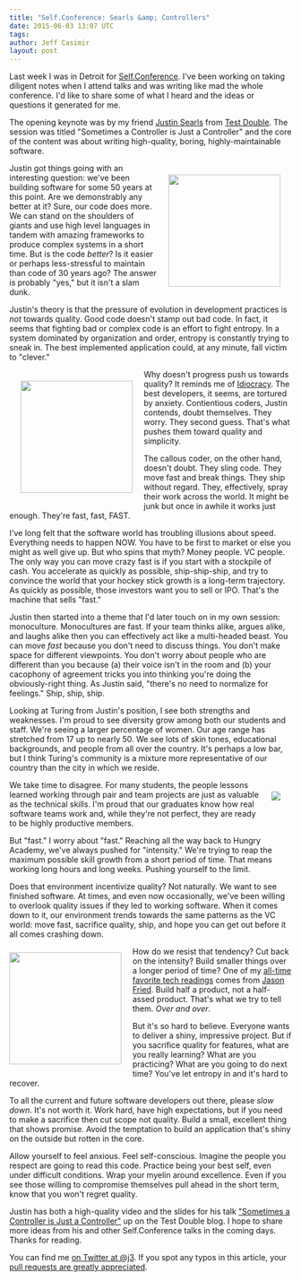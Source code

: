 ```yaml
---
title: "Self.Conference: Searls &amp; Controllers"
date: 2015-06-03 13:07 UTC
tags:
author: Jeff Casimir
layout: post
---
```


Last week I was in Detroit for [Self.Conference](http://selfconference.org/). I've been working
on taking diligent notes when I attend talks and was writing like mad the whole conference. I'd like
to share some of what I heard and the ideas or questions it generated for me.

The opening keynote was by my friend [Justin Searls](https://twitter.com/searls) from [Test Double](http://testdouble.com/).
The session was titled "Sometimes a Controller is Just a Controller" and the core of the content was about
writing high-quality, boring, highly-maintainable software.

<img src='https://pbs.twimg.com/profile_images/2360535353/20120630-face.jpg' style="width:200px; float:right; margin: 20px"/>

Justin got things going with an interesting question: we've been building software for some 50 years at this point. Are we demonstrably any better at it? Sure, our code does more. We can stand on the shoulders of giants and use high level languages in tandem with amazing frameworks to produce complex systems in a short time. But is the code *better*? Is it easier or perhaps less-stressful to maintain than code of 30 years ago? The answer is probably "yes," but it isn't a slam dunk.

Justin's theory is that the pressure of evolution in development practices is *not* towards quality. Good code doesn't stamp out bad code. In fact, it seems that fighting bad or complex code is an effort to fight entropy. In a system dominated by organization and order, entropy is constantly trying to sneak in. The best implemented application could, at any minute, fall victim to "clever."

<img src='http://www.blogcdn.com/www.mandatory.com/media/2013/08/idiocracy.jpg' style="width:200px; float:left; margin: 20px"/>

Why doesn't progress push us towards quality? It reminds me of [Idiocracy](http://www.imdb.com/title/tt0387808/). The best developers, it seems, are tortured by anxiety. Contientious coders, Justin contends, doubt themselves. They worry. They second guess. That's what pushes them toward quality and simplicity.

The callous coder, on the other hand, doesn't doubt. They sling code. They move fast and break things. They ship without regard. They, effectively, spray their work across the world. It might be junk but once in awhile it works just enough. They're fast, fast, FAST.

I've long felt that the software world has troubling illusions about speed. Everything needs to happen NOW. You have to be first to market or else you might as well give up. But who spins that myth? Money people. VC people. The only way you can move crazy fast is if you start with a stockpile of cash. You accelerate as quickly as possible, ship-ship-ship, and try to convince the world that your hockey stick growth is a long-term trajectory. As quickly as possible, those investors want you to sell or IPO. That's the machine that sells "fast."

Justin then started into a theme that I'd later touch on in my own session: monoculture. Monocultures are fast. If your team thinks alike, argues alike, and laughs alike then you can effectively act like a multi-headed beast. You can move *fast* because you don't need to discuss things. You don't make space for different viewpoints. You don't worry about people who are different than you because (a) their voice isn't in the room and (b) your cacophony of agreement tricks you into thinking you're doing the obviously-right thing. As Justin said, "there's no need to normalize for feelings." Ship, ship, ship.

Looking at Turing from Justin's position, I see both strengths and weaknesses. I'm proud to see diversity grow among both our students and staff. We're seeing a larger percentage of women. Our age range has stretched from 17 up to nearly 50. We see lots of skin tones, educational backgrounds, and people from all over the country. It's perhaps a low bar, but I think Turing's community is a mixture more representative of our country than the city in which we reside.

<img src='/images/article_images/turing-full-class.jpg' style="float:right; margin: 20px"/>

We take time to disagree. For many students, the people lessons learned working through pair and team projects are just as valuable as the technical skills. I'm proud that our graduates know how real software teams work and, while they're not perfect, they are ready to be highly productive members.

But "fast." I worry about "fast." Reaching all the way back to Hungry Academy, we've always pushed for "intensity." We're trying to reap the maximum possible skill growth from a short period of time. That means working long hours and long weeks. Pushing yourself to the limit.

 Does that environment incentivize quality? Not naturally. We want to see finished software. At times, and even now occasionally, we've been willing to overlook quality issues if they led to working software. When it comes down to it, our environment trends towards the same patterns as the VC world: move fast, sacrifice quality, ship, and hope you can get out before it all comes crashing down.

<img src='http://www.devsniper.com/wp-content/uploads/gettingrealbook.jpg' style="width:200px; float:left; margin: 10px 20px 20px 0px"/>

How do we resist that tendency? Cut back on the intensity? Build smaller things over a longer period of time? One of my [all-time favorite tech readings](https://gettingreal.37signals.com/ch05_Half_Not_Half_Assed.php) comes from [Jason Fried](https://twitter.com/jasonfried). Build half a product, not a half-assed product. That's what we try to tell them. *Over and over*.

But it's so hard to believe. Everyone wants to deliver a shiny, impressive project. But if you sacrifice quality for features, what are you really learning? What are you practicing? What are you going to do next time? You've let entropy in and it's hard to recover.

To all the current and future software developers out there, please *slow down*. It's not worth it. Work hard, have high expectations, but if you need to make a sacrifice then cut scope not quality. Build a small, excellent thing that shows promise. Avoid the temptation to build an application that's shiny on the outside but rotten in the core.

Allow yourself to feel anxious. Feel self-conscious. Imagine the people you respect are going to read this code. Practice being your best self, even under difficult conditions. Wrap your myelin around excellence. Even if you see those willing to compromise themselves pull ahead in the short term, know that you won't regret quality.

Justin has both a high-quality video and the slides for his talk ["Sometimes a Controller is Just a Controller"](http://blog.testdouble.com/posts/2015-05-11-sometimes-a-controller-is-just-a-controller.html) up on the Test Double blog. I hope to share more ideas from his and other Self.Conference talks in the coming days. Thanks for reading.

You can find me [on Twitter at @j3](https://twitter.com/j3). If you spot any typos in this article, your [pull requests are greatly appreciated](https://github.com/turingschool/blog.turing.io/blob/master/source/2015-06-03-selfconf-searls.html.markdown).
